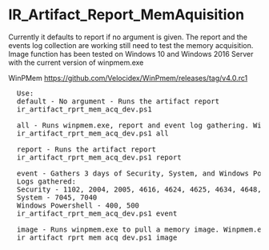 # IR_Artifact_Report_MemAquisition

Currently it defaults to report if no argument is given.
The report and the events log collection are working still need to test the memory acquisition.
Image function has been tested on Windows 10 and Windows 2016 Server with the current version of winpmem.exe

WinPMem
https://github.com/Velocidex/WinPmem/releases/tag/v4.0.rc1

<pre>
  Use:
  default - No argument - Runs the artifact report
  ir_artifact_rprt_mem_acq_dev.ps1 
  
  all - Runs winpmem.exe, report and event log gathering. Winpmem.exe needs to be in the same directory as the script
  ir_artifact_rprt_mem_acq_dev.ps1 all
  
  report - Runs the artifact report
  ir_artifact_rprt_mem_acq_dev.ps1 report
  
  event - Gathers 3 days of Security, System, and Windows PowerShell events and writes them out to a json files.
  Logs gathered:
  Security - 1102, 2004, 2005, 4616, 4624, 4625, 4634, 4648, 4657, 4663, 4688, 4697, 4698, 4699, 4700, 4701, 4702, 4719, 4720, 4722, 4723, 4725, 4728, 4732, 4735, 4737,     4738, 4740, 4755, 4756, 4767, 4772, 4777, 4782, 4946, 4947, 4950, 4954, 4964, 5025, 5031, 5140, 5152, 5153, 5155, 5157, 5447
  System - 7045, 7040
  Windows Powershell - 400, 500
  ir_artifact_rprt_mem_acq_dev.ps1 event
  
  image - Runs winpmem.exe to pull a memory image. Winpmem.exe needs to be in the same directory as the script
  ir_artifact_rprt_mem_acq_dev.ps1 image
</pre>
  
